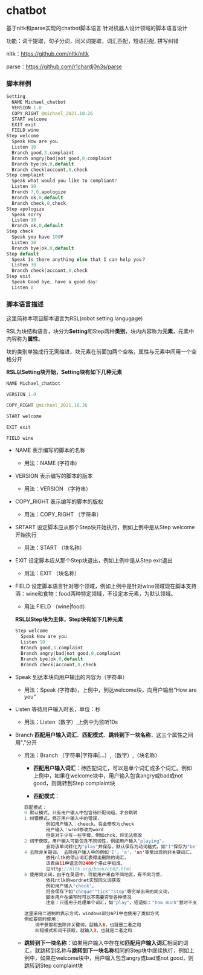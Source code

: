 # chatbot

基于nltk和parse实现的chatbot脚本语言
针对机器人设计领域的脚本语言设计

功能：词干提取，句子分词，同义词提取，词汇匹配，短语匹配, 拼写纠错

nltk：https://github.com/nltk/nltk

parse：https://github.com/r1chardj0n3s/parse

### 脚本样例

```java
Setting
  NAME Michael_chatbot
  VERSION 1.0
  COPY_RIGHT @michael_2021.10.26
  START welcome
  EXIT exit
  FIELD wine
Step welcome
  Speak How are you
  Listen 10
  Branch good,3,complaint
  Branch angry|bad|not good,0,complaint
  Branch bye|ok,0,default
  Branch check|account,0,check
Step complaint
  Speak what would you like to compliant?
  Listen 10
  Branch ?,0,apologize
  Branch ok,0,default
  Branch check,0,check
Step apologize
  Speak sorry
  Listen 10
  Branch ok,0,default
Step check
  Speak you have 100¥
  Listen 10
  Branch bye|ok,0,default
Step default
  Speak Is there anything else that I can help you？
  Listen 30
  Branch check|account,0,check
Step exit
  Speak Good bye, have a good day!
  Listen 0
```

### 脚本语言描述

这里简称本项目脚本语言为RSL(robot setting langugage)

RSL为块结构语言，块分为**Setting**和Step两种**类别**，块内内容称为**元素**，元素中内容称为**属性**。

块的类别单独成行无需缩进，块元素在前面加两个空格，属性与元素中间用一个空格分开

**RSL以Setting块开始，Setting块有如下几种元素**

```java
NAME Michael_chatbot

VERSION 1.0  

COPY_RIGHT @michael_2021.10.26

START welcome

EXIT exit

FIELD wine
```

- NAME 表示编写的脚本的名称

  - 用法：NAME (字符串)

- VERSION 表示编写的脚本的版本

  - 用法：VERSION （字符串）

- COPY_RIGHT 表示编写的脚本的版权

  - 用法：COPY_RIGHT （字符串）

- SRTART 设定脚本应从那个Step块开始执行，例如上例中是从Step welcome开始执行

  - 用法：START （块名称）

- EXIT 设定脚本应从那个Step块退出，例如上例中是从Step exit退出

  - 用法：EXIT （块名称）

- FIELD 设定脚本语言针对哪个领域，例如上例中是针对wine领域现在脚本支持酒：wine和食物：food两种特定领域，不设定本元素，为默认领域。

  - 用法 FIELD （wine|food）

  

  

  **RSL以Step块为主体，Step块有如下几种元素**

  ```java
  Step welcome
    Speak How are you
    Listen 10
    Branch good,3,complaint
    Branch angry|bad|not good,0,complaint
    Branch bye|ok,0,default
    Branch check|account,0,check
  ```

 - Speak 到达本块向用户输出的内容为（字符串）

   - 用法：Speak (字符串)，上例中，到达welcome块，向用户输出“How are you”

 - Listen 等待用户输入时长，单位：秒

   - 用法：Listen（数字）,上例中为监听10s

 - Branch **匹配用户输入词汇**、**匹配模式**、**跳转到下一块名称**，这三个属性之间用","分开

   - 用法：Branch （字符串|字符串|...）,（数字）,（块名称）

     - **匹配用户输入词汇**：待匹配词汇，可以是单个词汇或多个词汇。例如上例中，如果在welcome块中，用户输入包含angry或bad或not good，则跳转到Step complaint块

     - **匹配模式**：

      ```java
      匹配模式：
      0 默认模式，只有用户输入中包含待匹配词组，才会跳转
      1 纠错模式，修正用户输入中的错误，
              例如用户输入：cheeck，将会修改为check
              用户输入：wrod修改为word
              但是对于少写一些字母，例如chck，将无法修改
      2 词干获取，用户输入可能包含不同词性，例如用户输入"playing"，
              会将该单词转化为"play"并保存，默认保存为动词格式，如"I"保存为"be"
      4 去除非关键词， 去除用户输入中的例如'I'，'a'，'an'等常出现的非关键词汇，
              依托nltk的停止词汇表得出删除的词汇，
              该表由11种语言的2400个停止字组成，
              见http://nltk.org/book/ch02.html
      8 使用同义词，由于在英语中，可能用户来自不同地区，有不同习惯，
              依托ntlk的wordnet实现同义词获取
              例如用户输入"check"，
              将会保存下如"cheque""tick""stop"等穷举出来的同义词，
              脚本用户在编写时可以不需要穷举各种情况
              注意：只适用于处理单个词汇，如"play"，短语如："how much"暂时不支持
      
      这里采用二进制的表示方式，windows部分API中也使用了类似方式
      例如要同时使用：
          词干获取和去除非关键词，就输入6，也就是二者之和
          纠错模式和词干获取，就输入3，也就是二者之和
      ```

    - **跳转到下一块名称**：如果用户输入中存在和**匹配用户输入词汇**相同的词汇，就跳转到名称与**跳转到下一块名称**相同的Step块中继续执行，例如上例中，如果在welcome块中，用户输入包含angry或bad或not good，则跳转到Step complaint块

  


